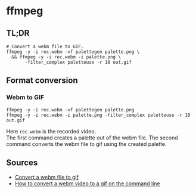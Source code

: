 # ffmpeg

## TL;DR

```shell
# Convert a webm file to GIF.
ffmpeg -y -i rec.webm -vf palettegen palette.png \
  && ffmpeg -y -i rec.webm -i palette.png \
       -filter_complex paletteuse -r 10 out.gif
```

## Format conversion

### Webm to GIF

```shell
ffmpeg -y -i rec.webm -vf palettegen palette.png
ffmpeg -y -i rec.webm -i palette.png -filter_complex paletteuse -r 10 out.gif
```

Here `rec.webm` is the recorded video.  
The first command creates a palette out of the webm file. The second command converts the webm file to gif using the created palette.

## Sources

- [Convert a webm file to gif]
- [How to convert a webm video to a gif on the command line]

[convert a webm file to gif]: https://mundanecode.com/posts/convert-webm-to-gif
[how to convert a webm video to a gif on the command line]: https://askubuntu.com/questions/506670/how-to-do-i-convert-an-webm-video-to-a-animated-gif-on-the-command-line
